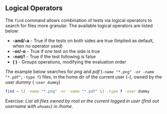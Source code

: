 ## Logical Operators
The `find` command allows combination of tests via logical operators to search for files more granular. The available logical operators are listed below:

- **-and/-a** - True if the tests on both sides are true (Implied as default, when no operator used)
- **-or/-o** - True if one test on the side is true
- **-not/!** - True if the test following is false
- **( )** - Groups operations, modifying the evaluation order

The example below searches for *png* and *pdf* (`-name "*.png" -or -name "*.pdf"`; `-type f`) files, in the home dir of the current user (`~`), owned by the user *dummy* (`-user dummy`)

~~~~ bash
find ~ \( -name "*.png" -or -name "*.pdf" \) -type f -user dummy
~~~~

Exercise:
*List all files owned by root or the current logged in user (find out username with `whoami`) in /home.*
